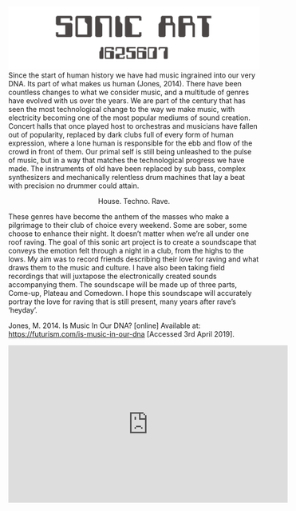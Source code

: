 ![picture 1](images/sonart.png)
Since the start of human history we have had music ingrained into our very DNA. Its part of what makes us human (Jones, 2014). There have been countless changes to what we consider music, and a multitude of genres have evolved with us over the years. We are part of the century that has seen the most technological change to the way we make music, with electricity becoming one of the most popular mediums of sound creation. Concert halls that once played host to orchestras and musicians have fallen out of popularity, replaced by dark clubs full of every form of human expression, where a lone human is responsible for the ebb and flow of the crowd in front of them. Our primal self is still being unleashed to the pulse of music, but in a way that matches the technological progress we have made. The instruments of old have been replaced by sub bass, complex synthesizers and mechanically relentless drum machines that lay a beat with precision no drummer could attain. 

<p align="center"> House. Techno. Rave. </p>


These genres have become the anthem of the masses who make a pilgrimage to their club of choice every weekend. Some are sober, some choose to enhance their night. It doesn’t matter when we’re all under one roof raving. The goal of this sonic art project is to create a soundscape that conveys the emotion felt through a night in a club, from the highs to the lows. My aim was to record friends describing their love for raving and what draws them to the music and culture. I have also been taking field recordings that will juxtapose the electronically created sounds accompanying them. The soundscape will be made up of three parts, Come-up, Plateau and Comedown. I hope this soundscape will accurately portray the love for raving that is still present, many years after rave’s ‘heyday’.

Jones, M. 2014. Is Music In Our DNA? [online] Available at: <https://futurism.com/is-music-in-our-dna> [Accessed 3rd April 2019].

<center><iframe width="560" height="315" src="https://www.youtube.com/embed/lYbDWA-n-P8" frameborder="0" allow="accelerometer; autoplay; encrypted-media; gyroscope; picture-in-picture" allowfullscreen></iframe><center>
